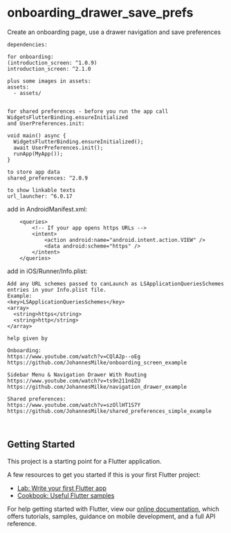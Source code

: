 # onboarding_drawer_save_prefs

Create an onboarding page, use a drawer navigation and save preferences

```plaintext
dependencies:

for onboarding:
(introduction_screen: ^1.0.9)
introduction_screen: ^2.1.0

plus some images in assets:
assets:
  - assets/
  
  
for shared preferences - before you run the app call WidgetsFlutterBinding.ensureInitialized
and UserPreferences.init:

void main() async {
  WidgetsFlutterBinding.ensureInitialized();
  await UserPreferences.init();
  runApp(MyApp());
}

to store app data
shared_preferences: ^2.0.9

to show linkable texts
url_launcher: ^6.0.17

```

add in AndroidManifest.xml:
```plaintext
    <queries>
        <!-- If your app opens https URLs -->
        <intent>
            <action android:name="android.intent.action.VIEW" />
            <data android:scheme="https" />
        </intent>
    </queries>
```

add in iOS/Runner/Info.plist:
```plaintext
Add any URL schemes passed to canLaunch as LSApplicationQueriesSchemes entries in your Info.plist file.
Example:
<key>LSApplicationQueriesSchemes</key>
<array>
  <string>https</string>
  <string>http</string>
</array>
```


```plaintext
help given by

Onboarding:
https://www.youtube.com/watch?v=CQlA2p--oEg
https://github.com/JohannesMilke/onboarding_screen_example

Sidebar Menu & Navigation Drawer With Routing
https://www.youtube.com/watch?v=ts9n211n8ZU
https://github.com/JohannesMilke/navigation_drawer_example

Shared preferences:
https://www.youtube.com/watch?v=szOllHT1S7Y
https://github.com/JohannesMilke/shared_preferences_simple_example

```

```plaintext

```

```plaintext

```

## Getting Started

This project is a starting point for a Flutter application.

A few resources to get you started if this is your first Flutter project:

- [Lab: Write your first Flutter app](https://flutter.dev/docs/get-started/codelab)
- [Cookbook: Useful Flutter samples](https://flutter.dev/docs/cookbook)

For help getting started with Flutter, view our
[online documentation](https://flutter.dev/docs), which offers tutorials,
samples, guidance on mobile development, and a full API reference.
